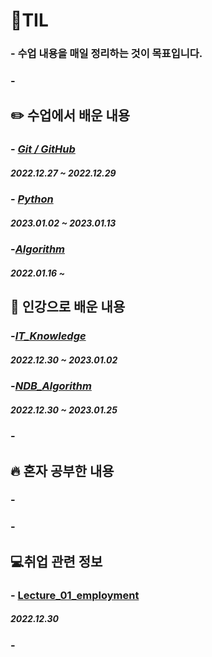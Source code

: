 # **💾TIL**

### - 수업 내용을 매일 정리하는 것이 목표입니다.
### -


## ✏️ 수업에서 배운 내용

### - [*Git / GitHub*](https://github.com/ParkJiHwan22/TIL/tree/main/TIL_Repositories/Git_GitHub)
##### 2022.12.27 ~ 2022.12.29

### - [*Python*](https://github.com/ParkJiHwan22/TIL/tree/main/TIL_Repositories/Python)
##### 2023.01.02 ~ 2023.01.13

### -[*Algorithm*](https://github.com/ParkJiHwan22/TIL/tree/main/TIL_Repositories/Algorithm)
##### 2022.01.16 ~

## 🍭 인강으로 배운 내용

### -[*IT_Knowledge*](https://github.com/ParkJiHwan22/TIL/tree/main/TIL_Repositories/IT_Knowledge)
##### 2022.12.30 ~ 2023.01.02

### -[*NDB_Algorithm*](https://github.com/ParkJiHwan22/TIL/tree/main/TIL_Repositories/NDB_Algorithm)
##### 2022.12.30 ~ 2023.01.25

### -


## 🔥 혼자 공부한 내용

### - 

### -

## 💻취업 관련 정보

### - [Lecture_01_employment](https://github.com/ParkJiHwan22/TIL/tree/master/Lecture)
##### 2022.12.30

### -
